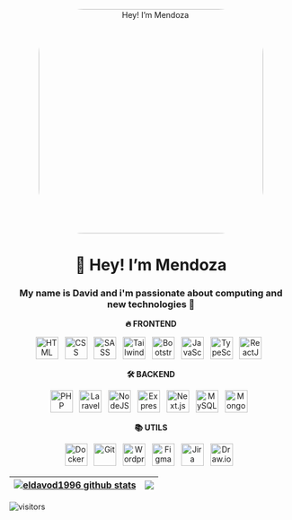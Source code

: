 <p align="center"><a href="https://mendozadev.vercel.app"><img style="border-radius:20%; width:400px" alt="Hey! I’m Mendoza" src="https://github.com/user-attachments/assets/6b18e0c8-b745-4894-8ebf-66fd555cba50" /></a></p>

<h1 align="center"><b>👋 Hey! I’m Mendoza </b></h1>

<h3 align="center"><b> My name is David and i'm passionate about computing and new technologies 👀</b></h3>

<p align="center"><b >🔥 FRONTEND</b></p>

<div align="center">

  <img src="https://www.svgrepo.com/show/452228/html-5.svg" height="40" alt="HTML" title="HTML"/> &nbsp;
  <img src="https://www.svgrepo.com/show/452185/css-3.svg" height="40" alt="CSS" title="CSS"/> &nbsp;
  <img src="https://www.svgrepo.com/show/439306/sass.svg" height="40" alt="SASS" title="SASS"/> &nbsp;
  <img src="https://www.svgrepo.com/show/374118/tailwind.svg" height="40" alt="Tailwind" title="Tailwind"/> &nbsp;
  <img src="https://www.svgrepo.com/show/353498/bootstrap.svg" height="40" alt="Bootstrap" title="Bootstrap"/> &nbsp;
  <img src="https://www.svgrepo.com/show/353925/javascript.svg" height="40" alt="JavaScript" title="JavaScript"/> &nbsp;
  <img src="https://www.svgrepo.com/show/374146/typescript-official.svg" height="40" alt="TypeScript" title="TypeScript"/> &nbsp;
  <img src="https://www.svgrepo.com/show/374032/reactjs.svg" height="40" alt="ReactJS" title="ReactJS"/> &nbsp;

</div>

<p align="center"><b >🛠 BACKEND</b></p>

<div align="center">

  <img src="https://www.svgrepo.com/show/452088/php.svg" height="40" alt="PHP" title="PHP"/> &nbsp;
  <img src="https://www.svgrepo.com/show/353985/laravel.svg" height="40" alt="Laravel" title="Laravel"/> &nbsp;
  <img src="https://www.svgrepo.com/show/439238/nodejs.svg" height="40" alt="NodeJS" title="NodeJS"/> &nbsp;
  <img src="https://www.svgrepo.com/show/353724/express.svg" height="40" alt="Express.js" title="Express.js"/> &nbsp;
  <img src="https://www.svgrepo.com/show/306466/next-dot-js.svg" height="40" alt="Next.js" title="Next.js"/> &nbsp;
  <img src="https://www.svgrepo.com/show/373848/mysql.svg" height="40" alt="MySQL" title="MySQL"/> &nbsp;
  <img src="https://www.svgrepo.com/show/439231/mongodb.svg" height="40" alt="MongoDB" title="MongoDB"/> &nbsp;

</div>

<p align="center"><b >📚 UTILS</b></p>

<div align="center">

  <img src="https://www.svgrepo.com/show/448221/docker.svg" height="40" alt="Docker" title="Docker"/> &nbsp;
  <img src="https://www.svgrepo.com/show/452210/git.svg" height="40" alt="Git" title="Git"/> &nbsp;
  <img src="https://www.svgrepo.com/show/475696/wordpress-color.svg" height="40" alt="Wordpress" title="Wordpress"/> &nbsp;
  <img src="https://www.svgrepo.com/show/448222/figma.svg" height="40" alt="Figma" title="Figma"/> &nbsp;
  <img src="https://www.svgrepo.com/show/353935/jira.svg" height="40" alt="Jira" title="Jira"/> &nbsp;
  <img src="https://www.svgrepo.com/show/373564/drawio.svg" height="40" alt="Draw.io" title="Draw.io"/> &nbsp;

</div>

| <a href="https://github.com/eldavid1996"><img align="center" src="https://github-readme-stats.vercel.app/api?username=eldavid1996&show_icons=true&theme=buefy&hide_border=true" alt="eldavod1996 github stats" /></a> | <a href="https://github.com/eldavid1996"><img align="center" src="https://github-readme-stats.vercel.app/api/top-langs/?username=eldavid1996&layout=compact&theme=buefy&hide_border=true" /></a> |
| ------------- | ------------- |


![visitors](https://visitor-badge.laobi.icu/badge?page_id=eldavid1996.eldavid1996&show_icons=true) 

